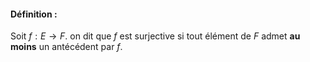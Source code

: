 #### Définition :
Soit $f : E\rightarrow F$. on dit que $f$ est surjective si tout élément de $F$ admet **au moins** un antécédent par $f$.
